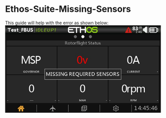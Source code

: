 # Ethos-Suite-Missing-Sensors
This guide will help with the error as shown below:
![image](Background-3.jpg)

